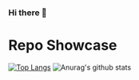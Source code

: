 ### Hi there 👋

<!--
**kneal/kneal** is a ✨ _special_ ✨ repository because its `README.md` (this file) appears on your GitHub profile.

Here are some ideas to get you started:

- 🔭 I’m currently working on ...
- 🌱 I’m currently learning ...
- 👯 I’m looking to collaborate on ...
- 🤔 I’m looking for help with ...
- 💬 Ask me about ...
- 📫 How to reach me: ...
- 😄 Pronouns: ...
- ⚡ Fun fact: ...
-->


# Repo Showcase

[![Top Langs](https://github-readme-stats.vercel.app/api/top-langs/?username=kneal&theme=radical)](https://github.com/anuraghazra/github-readme-stats) ![Anurag's github stats](https://github-readme-stats.vercel.app/api?username=kneal&show_icons=true&theme=yeblu)
